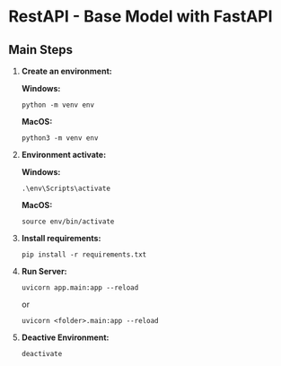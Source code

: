 # RestAPI - Base Model with FastAPI

## Main Steps
1. **Create an environment:**

    **Windows:**
    ```
    python -m venv env
    ```
    **MacOS:**
    ```
    python3 -m venv env
    ```

2. **Environment activate:**

    **Windows:**
    ```
    .\env\Scripts\activate
    ```
    **MacOS:**
    ```
    source env/bin/activate
    ```

3. **Install requirements:**

    ```
    pip install -r requirements.txt
    ```

4. **Run Server:**

    ```
    uvicorn app.main:app --reload
    ```
    or
    ```
    uvicorn <folder>.main:app --reload
    ```

7. **Deactive Environment:**

    ```
    deactivate
    ```

